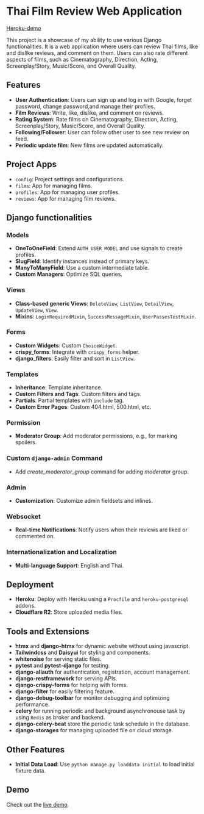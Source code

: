 # Thai Film Review Web Application

[Heroku-demo](https://thaifilmreview-89c6f8cce2d8.herokuapp.com/)

This project is a showcase of my ability to use various Django functionalities. It is a web application where users can review Thai films, like and dislike reviews, and comment on them. Users can also rate different aspects of films, such as Cinematography, Direction, Acting, Screenplay/Story, Music/Score, and Overall Quality.

## Features

- **User Authentication**: Users can sign up and log in with Google, forget password, change password,and manage their profiles.
- **Film Reviews**: Write, like, dislike, and comment on reviews.
- **Rating System**: Rate films on Cinematography, Direction, Acting, Screenplay/Story, Music/Score, and Overall Quality.
- **Following/Follower**: User can follow other user to see new review on feed.
- **Periodic update film**: New films are updated automatically.

## Project Apps

- `config`: Project settings and configurations.
- `films`: App for managing films.
- `profiles`: App for managing user profiles.
- `reviews`: App for managing film reviews.

## Django functionalities

### Models

- **OneToOneField**: Extend `AUTH_USER_MODEL` and use signals to create profiles.
- **SlugField**: Identify instances instead of primary keys.
- **ManyToManyField**: Use a custom intermediate table.
- **Custom Managers**: Optimize SQL queries.

### Views
- **Class-based generic Views**: `DeleteView`, `ListView`, `DetailView`, `UpdateView`, `View`.
- **Mixins**: `LoginRequiredMixin`, `SuccessMessageMixin`, `UserPassesTestMixin`.

### Forms
- **Custom Widgets**: Custom `ChoiceWidget`.
- **crispy_forms**: Integrate with `crispy_forms` helper.
- **django_filters**: Easily filter and sort in `ListView`.

### Templates
- **Inheritance**: Template inheritance.
- **Custom Filters and Tags**: Custom filters and tags.
- **Partials**: Partial templates with `include` tag.
- **Custom Error Pages**: Custom 404.html, 500.html, etc.

### Permission
- **Moderator Group**: Add moderator permissions, e.g., for marking spoilers.

### Custom `django-admin` Command
- Add *create_moderator_group* command for adding *moderator* group.

### Admin
- **Customization**: Customize admin fieldsets and inlines.

### Websocket
- **Real-time Notifications**: Notify users when their reviews are liked or commented on.

### Internationalization and Localization
- **Multi-language Support**: English and Thai.

## Deployment
- **Heroku**: Deploy with Heroku using a `Procfile` and `heroku-postgresql` addons.
- **Cloudflare R2**: Store uploaded media files.

## Tools and Extensions
- **htmx** and **django-htmx** for dynamic website without using javascript.
- **Tailwindcss** and **Daisyui** for styling and components.
- **whitenoise** for serving static files.
- **pytest** and **pytest-django** for testing.
- **django-allauth** for authentication, registration, account management.
- **django-restframework** for serving APIs.
- **django-crispy-forms** for helping with forms.
- **django-filter** for easily filtering feature.
- **django-debug-toolbar** for monitor debugging and optimizing performance.
- **celery** for running periodic and background asynchronouse task by using `Redis` as broker and backend.
- **django-celery-beat** store the periodic task schedule in the database.
- **django-storages** for managing uploaded file on cloud storage.

## Other Features

- **Initial Data Load**: Use `python manage.py loaddata initial` to load initial fixture data.

## Demo

Check out the [live demo](https://thaifilmreview-89c6f8cce2d8.herokuapp.com).
